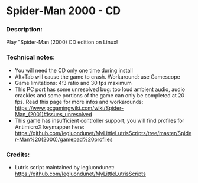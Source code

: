 # Spider-Man 2000 - CD
### Description:
Play "Spider-Man (2000) CD edition on Linux!
### Technical notes:
- You will need the CD only one time during install
- Alt+Tab will cause the game to crash. Workaround: use Gamescope
-  Game limitations: 4:3 ratio and 30 fps maximum
- This PC port has some unresolved bug: too loud ambient audio, audio crackles and some portions of the game can only be completed at 20 fps. Read this page for more infos and workarounds: https://www.pcgamingwiki.com/wiki/Spider-Man_(2001)#Issues_unresolved
- This game has insufficient controller support, you will find profiles for AntimicroX keymapper here:
https://github.com/legluondunet/MyLittleLutrisScripts/tree/master/Spider-Man%20(2000)/gamepad%20profiles
### Credits:
- Lutris script maintained by legluondunet: https://github.com/legluondunet/MyLittleLutrisScripts
